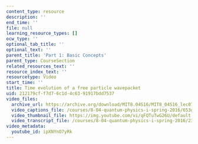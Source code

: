 ```yaml
---
content_type: resource
description: ''
end_time: ''
file: null
learning_resource_types: []
ocw_type: ''
optional_tab_title: ''
optional_text: ''
parent_title: 'Part 1: Basic Concepts'
parent_type: CourseSection
related_resources_text: ''
resource_index_text: ''
resourcetype: Video
start_time: ''
title: Time evolution of a free particle wavepacket
uid: 212179cf-f7d7-6c1d-4c63-91917bdd7537
video_files:
  archive_url: https://archive.org/download/MIT8.04S16/MIT8_04S16_lec07_s5_300k.mp4
  video_captions_file: /courses/8-04-quantum-physics-i-spring-2016/653d0f25704d5d8d95b5357b4a2ef51c_ipXNYnO7yRk.vtt
  video_thumbnail_file: https://img.youtube.com/vi/qFQTuTwG26U/default.jpg
  video_transcript_file: /courses/8-04-quantum-physics-i-spring-2016/23194b5e6b91ebb9dad7d3b98c7bd9b7_ipXNYnO7yRk.pdf
video_metadata:
  youtube_id: ipXNYnO7yRk
---
```


